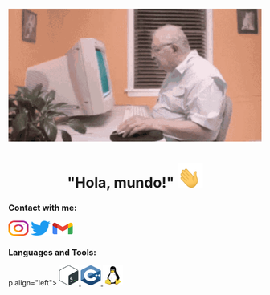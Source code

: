 <p align="center">
<img src="assets/oldcomputer.gif">
</p>
<h1 align="center"> "Hola, mundo!"
<img src="assets/hand_waving.gif" width="50" height="50">
</h1>
<p align="left">
<h3> Contact with me: </h3>
  
<a href="https://instagram.com/adri.acp" target="_blank"><img align="center" src="assets/instagram.svg" alt="adri.acp" height="30" width="40" /></a>
<a href="https://twitter.com/atakedepanico" target="_blank"><img align="center" src="assets/Logo_of_Twitter.svg.png" alt="atakedepanico" height="30" width="40" /></a>
<a href="mailto:adrian.acuna2004@gmail.com" target="_blank"><img align="center" src="assets/official-gmail-icon-2020-.svg" alt="adrian.acuna2004@gmail.com" height="30" width="40" /></a>
</p>

<h3 align="left">Languages and Tools:</h3>
p align="left"> <a href="https://www.gnu.org/software/bash/" target="_blank" rel="noreferrer"> <img src="assets/bash-2.svg" alt="bash" width="40" height="40"/> </a> <a href="[https://www.w3schools.com/cpp/](https://cplusplus.com/)" target="_blank" rel="noreferrer"> <img src="assets/c.svg" alt="cplusplus" width="40" height="40"/> </a> <a href="https://www.linux.org/" target="_blank" rel="noreferrer"> <img src="assets/linux-tux.svg" alt="linux" width="40" height="40"/> </a>
